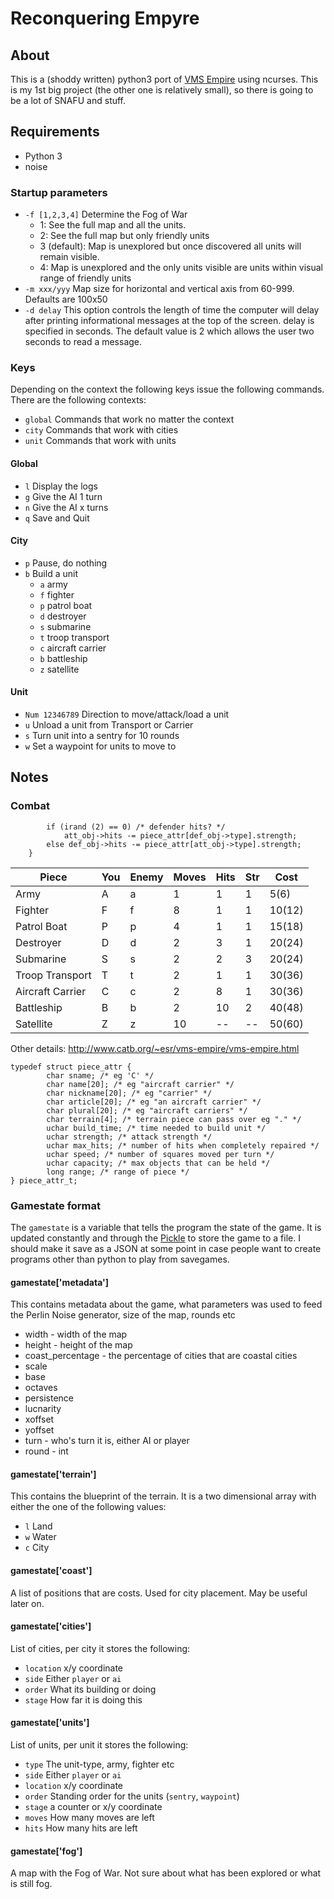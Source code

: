 # Reconquering Empyre

## About
This is a (shoddy written) python3 port of [VMS Empire](http://www.catb.org/~esr/vms-empire/) using ncurses. This is my 1st big project (the other one is relatively small), so there is going to be a lot of SNAFU and stuff.

## Requirements
* Python 3
* noise


### Startup parameters
* `-f [1,2,3,4]` Determine the Fog of War
  * 1: See the full map and all the units.
  * 2: See the full map but only friendly units
  * 3 (default): Map is unexplored but once discovered all units will remain visible.
  * 4: Map is unexplored and the only units visible are units within visual range of friendly units
* `-m xxx/yyy` Map size for horizontal and vertical axis from 60-999. Defaults are 100x50
* `-d delay` This option controls the length of time the computer will delay after printing informational messages at the top of the screen. delay is specified in seconds. The default value is 2 which allows the user two seconds to read a message.


### Keys
Depending on the context the following keys issue the following commands. There are the following contexts:
* `global` Commands that work no matter the context
* `city` Commands that work with cities
* `unit` Commands that work with units

#### Global
* `l` Display the logs
* `g` Give the AI 1 turn
* `n` Give the AI x turns
* `q` Save and Quit

#### City
* `p` Pause, do nothing
* `b` Build a unit
  * `a` army
  * `f` fighter
  * `p` patrol boat
  * `d` destroyer
  * `s` submarine
  * `t` troop transport
  * `c` aircraft carrier
  * `b` battleship
  * `z` satellite

#### Unit
* `Num 12346789` Direction to move/attack/load a unit
* `u` Unload a unit from Transport or Carrier
* `s` Turn unit into a sentry for 10 rounds
* `w` Set a waypoint for units to move to


## Notes

### Combat

```    while (att_obj->hits > 0 && def_obj->hits > 0) {
        if (irand (2) == 0) /* defender hits? */
            att_obj->hits -= piece_attr[def_obj->type].strength;
        else def_obj->hits -= piece_attr[att_obj->type].strength;
    }
```

|Piece|You|Enemy|Moves|Hits|Str|Cost|
| --- | ---| ---| ---| ---| ---| ---|
|Army|A|a|1|1|1|5(6)|
|Fighter|F|f|8|1|1|10(12)|
|Patrol Boat|P|p|4|1|1|15(18)|
|Destroyer|D|d|2|3|1|20(24)|
|Submarine|S|s|2|2|3|20(24)|
|Troop Transport|T|t|2|1|1|30(36)|
|Aircraft Carrier|C|c|2|8|1|30(36)|
|Battleship|B|b|2|10|2|40(48)|
|Satellite|Z|z|10|--|--|50(60)|

Other details: http://www.catb.org/~esr/vms-empire/vms-empire.html


```
typedef struct piece_attr {
        char sname; /* eg 'C' */
        char name[20]; /* eg "aircraft carrier" */
        char nickname[20]; /* eg "carrier" */
        char article[20]; /* eg "an aircraft carrier" */
        char plural[20]; /* eg "aircraft carriers" */
        char terrain[4]; /* terrain piece can pass over eg "." */
        uchar build_time; /* time needed to build unit */
        uchar strength; /* attack strength */
        uchar max_hits; /* number of hits when completely repaired */
        uchar speed; /* number of squares moved per turn */
        uchar capacity; /* max objects that can be held */
        long range; /* range of piece */
} piece_attr_t;
```

### Gamestate format
The `gamestate` is a variable that tells the program the state of the game. It is updated constantly and through the [Pickle](https://docs.python.org/3/library/pickle.html) to store the game to a file. I should make it save as a JSON at some point in case people want to create programs other than python to play from savegames.

#### gamestate['metadata']
This contains metadata about the game, what parameters was used to feed the Perlin Noise generator, size of the map, rounds etc
* width - width of the map
* height - height of the map
* coast_percentage - the percentage of cities that are coastal cities
* scale
* base
* octaves
* persistence
* lucnarity
* xoffset
* yoffset
* turn - who's turn it is, either AI or player
* round - int

#### gamestate['terrain']
This contains the blueprint of the terrain. It is a two dimensional array with either the one of the following values:
* `l` Land
* `w` Water
* `c` City

#### gamestate['coast']
A list of positions that are costs. Used for city placement. May be useful later on.

#### gamestate['cities']
List of cities, per city it stores the following:
* `location` x/y coordinate
* `side` Either `player` or `ai`
* `order` What its building or doing
* `stage` How far it is doing this

#### gamestate['units']
List of units, per unit it stores the following:
* `type` The unit-type, army, fighter etc
* `side` Either `player` or `ai`
* `location` x/y coordinate
* `order` Standing order for the units (`sentry`, `waypoint`)
* `stage` a counter or x/y coordinate
* `moves` How many moves are left
* `hits` How many hits are left

#### gamestate['fog']
A map with the Fog of War. Not sure about what has been explored or what is still fog.
